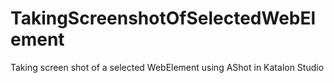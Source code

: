 # TakingScreenshotOfSelectedWebElement
Taking screen shot of a selected WebElement using AShot in Katalon Studio
